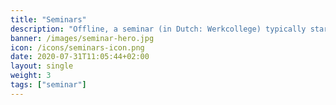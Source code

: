 ```yaml
---
title: "Seminars"
description: "Offline, a seminar (in Dutch: Werkcollege) typically starts with some instructions and continues with supervised hands-on practice for around 30-50 students. The lecturer’s focus is on structured guidance, providing feedback and stimulating collaborative learning. The goals for students are to ***process and apply the subject matter*** and to ***experience supervised practice***. Let’s take this online!"
banner: /images/seminar-hero.jpg
icon: /icons/seminars-icon.png
date: 2020-07-31T11:05:44+02:00
layout: single
weight: 3
tags: ["seminar"]
---
```

